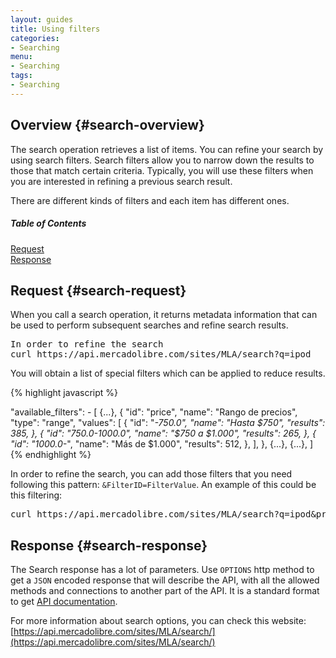 ```yaml
---
layout: guides
title: Using filters
categories: 
- Searching
menu: 
- Searching
tags: 
- Searching
---
```


## Overview {#search-overview}

The search operation retrieves a list of items. You can refine your search by using search filters. Search filters allow you to narrow down the results to those that match certain criteria. Typically, you will use these filters when you are interested in refining a previous search result. 

There are different kinds of filters and each item has different ones.  

<div class="contents">
  <h5>Table of Contents</h5>
  <dl>
    <dt><a href="javascript:void(0)" onClick="goToByScroll('search-request')">Request</a></dt>
    <dt><a href="javascript:void(0)" onClick="goToByScroll('search-response')">Response</a></dt>
  </dl>
</div>

## Request {#search-request}

When you call a search operation, it returns metadata information that can be used to perform subsequent searches and refine search results.  

<pre class="terminal">In order to refine the search
curl https://api.mercadolibre.com/sites/MLA/search?q=ipod
</pre>

You will obtain a list of special filters which can be applied to reduce results.

{% highlight javascript %}

"available_filters": - [
    {...},
    {
      "id": "price",
      "name": "Rango de precios",
      "type": "range",
      "values": [
        {
          "id": "*-750.0",
          "name": "Hasta $750",
          "results": 385,
        },
        {
          "id": "750.0-1000.0",
          "name": "$750 a $1.000",
          "results": 265,
        },
        {
          "id": "1000.0-*",
          "name": "Más de $1.000",
          "results": 512,
        },
      ],
    },
    {...},
    {...},
  ]
{% endhighlight %}

In order to refine the search, you can add those filters that you need following this pattern: <code>&amp;FilterID=FilterValue</code>. An example of this could be this filtering:

<pre class="terminal">
curl https://api.mercadolibre.com/sites/MLA/search?q=ipod&amp;price=700.0-1000.0
</pre>

## Response {#search-response}

The Search response has a lot of parameters. Use <code>OPTIONS</code> http method to get a <code>JSON</code> encoded response that will describe the API, with all the allowed methods and connections to another part of the API. It is a standard format to get [API documentation](/design-considerations/#options). 


For more information about search options, you can check this website: [https://api.mercadolibre.com/sites/MLA/search/](https://api.mercadolibre.com/sites/MLA/search/)




